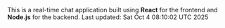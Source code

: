 This is a real-time chat application built using **React** for the frontend and **Node.js** for the backend.
Last updated: Sat Oct  4 08:10:02 UTC 2025
